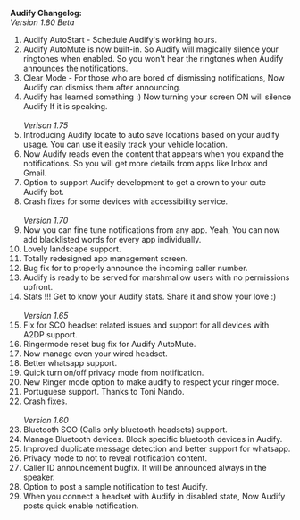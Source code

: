 <b>Audify Changelog:</b><br/>
<i>Version 1.80 Beta</i><br/>
1. Audify AutoStart - Schedule Audify's working hours.<br/>
2. Audify AutoMute is now built-in. So Audify will magically silence your ringtones when enabled. So you won't hear the ringtones when Audify announces the notifications.<br/>
3. Clear Mode - For those who are bored of dismissing notifications, Now Audify can dismiss them after announcing.<br/>
4. Audify has learned something :) Now turning your screen ON will silence Audify If it is speaking.<br/><br/>
<i>Verison 1.75</i><br/>
1. Introducing Audify locate to auto save locations based on your audify usage. You can use it easily track your vehicle location.<br/>
2. Now Audify reads even the content that appears when you expand the notifications. So you will get more details from apps like Inbox and Gmail.<br/>
3. Option to support Audify development to get a crown to your cute Audify bot.<br/>
4. Crash fixes for some devices with accessibility service.<br/><br/>
<i>Version 1.70</i><br/>
1. Now you can fine tune notifications from any app. Yeah, You can now add blacklisted words for every app individually.<br/>
2. Lovely landscape support.<br/>
3. Totally redesigned app management screen.<br/>
4. Bug fix for to properly announce the incoming caller number.<br/>
5. Audify is ready to be served for marshmallow users with no permissions upfront.<br/>
6. Stats !!! Get to know your Audify stats. Share it and show your love :)<br/><br/>
<i>Version 1.65</i><br/>
1. Fix for SCO headset related issues and support for all devices with A2DP support.<br/>
2. Ringermode reset bug fix for Audify AutoMute.<br/>
3. Now manage even your wired headset.<br/>
4. Better whatsapp support.<br/>
5. Quick turn on/off privacy mode from notification.<br/>
6. New Ringer mode option to make audify to respect your ringer mode.<br/>
7. Portuguese support. Thanks to Toni Nando.<br/>
8. Crash fixes.<br/><br/>
<i>Version 1.60</i><br/>
1. Bluetooth SCO (Calls only bluetooth headsets) support.<br/>
2. Manage Bluetooth devices. Block specific bluetooth devices in Audify.<br/>
3. Improved duplicate message detection and better support for whatsapp.<br/>
4. Privacy mode to not to reveal notification content.<br/>
5. Caller ID announcement bugfix. It will be announced always in the speaker.<br/>
6. Option to post a sample notification to test Audify.<br/>
7. When you connect a headset with Audify in disabled state, Now Audify posts quick enable notification. <br/>
